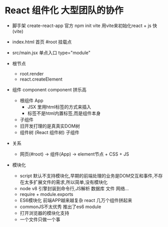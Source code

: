 # React 组件化  大型团队的协作
- 脚手架
    create-react-app 官方
    npm init vite 用vite来初始化react + js 快(vite)

- index.html 首页
    #root 挂载点
- src/main.jsx 单点入口  type="module"
- 根节点
    - root.render
    - react.createElement
- 组件
    component
    component 拼乐高
    - 根组件 App
        - JSX 里用html标签的方式来插入
        - 标签不是html内置标签,而是组件本身
    - 子组件
    - 旧开发打理的是真真实DOM树
    - 组件树 (React 组件树) 子组件
- 关系
    - 网页(#root) -> 组件(App) -> element节点 + CSS + JS
- 模块化
    - script 默认不支持模块化,早期的前端处理的业务是DOM交互和事件,不存在太多扩展文件的需求,所以简单,没有模块化
    - node v8 引擎封装到命令行,JS解析 数据库 文件 网络...
    - require + module.exports
    - ES6模块化 前端APP越来越复杂 react 几万个组件拼起来
    - commonJS不太优秀 推出了es6 module
    - <script type="module"></script>打开浏览器的模块化支持
    - 一个文件只做一个事
